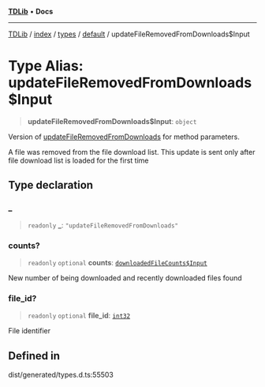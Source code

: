 [**TDLib**](../../../../../../README.md) • **Docs**

***

[TDLib](../../../../../../modules.md) / [index](../../../../../README.md) / [types](../../../README.md) / [default](../README.md) / updateFileRemovedFromDownloads$Input

# Type Alias: updateFileRemovedFromDownloads$Input

> **updateFileRemovedFromDownloads$Input**: `object`

Version of [updateFileRemovedFromDownloads](updateFileRemovedFromDownloads.md) for method parameters.

A file was removed from the file download list. This update is sent only after file download list is loaded for the first time

## Type declaration

### \_

> `readonly` **\_**: `"updateFileRemovedFromDownloads"`

### counts?

> `readonly` `optional` **counts**: [`downloadedFileCounts$Input`](downloadedFileCounts$Input-1.md)

New number of being downloaded and recently downloaded files found

### file\_id?

> `readonly` `optional` **file\_id**: [`int32`](int32-1.md)

File identifier

## Defined in

dist/generated/types.d.ts:55503
